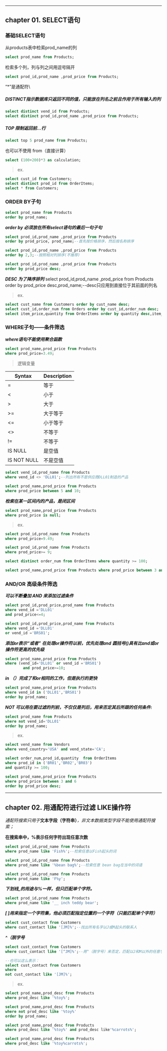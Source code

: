 
-------------------------
chapter 01. SELECT语句
-------------------------
### 基础SELECT语句
 从products表中检索prod_name的列

```sql
select prod_name from Products;
```

检索多个列，列与列之间用逗号隔开
```sql
select prod_id,prod_name ,prod_price from Products;
```
“*”是通配符\
##### DISTINCT指示数据库只返回不同的值，只能放在列名之前且作用于所有输入的列

```sql
select distinct vend_id from Products;
select distinct prod_id,prod_name ,prod_price from Products;
```
##### TOP <num>  限制返回前…行
```sql
select top 5 prod_name from Products;
```

也可以不使用 from（直接计算）
```sql
select (100+200)*3 as calculation;
```

>ex.
```sql
select cust_id from Customers;
select distinct prod_id from OrderItems;
select * from Customers;
```

### ORDER BY子句

```sql
select prod_name from Products
order by prod_name;
```
***order by 必须放在所有select语句的最后一句子句***
```sql
select prod_id,prod_name ,prod_price from Products
order by prod_price, prod_name;--首先按价格排序，然后按名称排序
```
```sql
select prod_id,prod_name ,prod_price from Products
order by 2,3;--按照相对列排序(不推荐)
```
```sql
select prod_id,prod_name ,prod_price from Products
order by prod_price desc;
```
***DESC 为了降序排列***
select prod_id,prod_name ,prod_price from Products
order by prod_price desc,prod_name;--desc只应用到直接位于其前面的列名

>ex.
```sql
select cust_name from Customers order by cust_name desc;
select cust_id,order_num from Orders order by cust_id,order_num desc;
select item_price,quantity from OrderItems order by quantity desc,item_price desc;
```

### WHERE子句——条件筛选
***where语句不能使用聚合函数***
```sql
select prod_name,prod_price from Products
where prod_price=3.49;
```
>逻辑变量
	
| Syntax      | Description |
| ----------- | ----------- |
| =      | 等于        |
| <      | 小于        |
| >      | 大于        |
| >=     | 大于等于    |
| <=     | 小于等于    |
| <>     | 不等于      |
| !=     | 不等于      |
| IS NULL| 是空值      |
|IS NOT NULL| 不是空值 |

```sql
select vend_id,prod_name from Products
where vend_id <> 'DLL01';--列出所有不是供应商DLL01制造的产品
```
```sql
select prod_name,prod_price from Products
where prod_price between 5 and 10;
```
***检索在某一区间内的产品，是闭区间***
```sql
select prod_name,prod_price from Products
where prod_price is null;
```
>ex.
```sql
select prod_id,prod_name from Products
where prod_price=9.49;

select prod_id,prod_name from Products
where prod_price>= 9;

select distinct order_num from OrderItems where quantity >= 100;

select prod_name,prod_price from Products where prod_price between 3 and 6 order by prod_price desc;
```

### AND/OR 高级条件筛选
***可以不断叠加 AND 来添加过滤条件***
```sql
select prod_id,prod_price,prod_name from Products
where vend_id ='DLL01' 
and prod_price<=4;
```
```sql
select prod_id,prod_price,prod_name from Products
where vend_id ='DLL01' 
or vend_id ='BRS01';
```
***添加or表示“或者”***
***在处理or操作符以前，优先处理and***
***圆括号()具有比and或or操作符更高的优先级***
```sql
select prod_name,prod_price from Products
where (vend_id='DLL01' or vend_id ='BRS01')
		and prod_price>=10;
```
***in （）完成了和or相同的工作，但是执行的更快***
```sql
select prod_name,prod_price from Products
where vend_id in ('DLL01','BRS01')
order by prod_name;
```
***NOT 可以用在要过滤的列前，不仅仅是列后，用来否定其后所跟的任何条件:***
```sql
select prod_name from Products
where not vend_id='DLL01'
order by prod_name;
```
>ex.
```sql
select vend_name from Vendors
where vend_country='USA' and vend_state='CA';

select order_num,prod_id,quantity  from OrderItems
where prod_id in ('BR01','BR02','BR03') 
and quantity >= 100;

select prod_name,prod_price from Products
where prod_price between 3 and 6
order by prod_price desc;
```
--------------------------------------
chapter 02. 用通配符进行过滤 LIKE操作符
---------------------------------------
*通配符搜索只用于***文本字段（字符串）***，非文本数据类型字段不能使用通配符搜索；*

**在搜索串中，%表示任何字符出现任意次数**
```sql
select prod_id,prod_name from Products
where prod_name like 'Fish%';--检索任意以Fish起头的词

select prod_id,prod_name from Products
where prod_name like '%bean bag%';--检索任意 bean bag在当中的词语

select prod_id,prod_name from Products
where prod_name like 'F%y';
```
***下划线_的用途与%一样，但只匹配单个字符。***
```sql
select prod_id,prod_name from Products
where prod_name like '__ inch teddy bear';
```
***[ ]用来指定一个字符集，他必须匹配指定位置的一个字符（只能匹配单个字符）***
```sql
select cust_contact from Customers
where cust_contact like '[JM]%';--找出所有名字以J或M起头的联系人
```
***^（脱字号***
```sql
select cust_contact from Customers
where cust_contact like '[^JM]%';--用^（脱字号）来否定，匹配以J和M以外的任意字符起头的任意联系人名

--也可以这么表示：
select cust_contact from Customers
where 
not cust_contact like '[JM]%';
```
>ex.
```sql
select prod_name,prod_desc from Products
where prod_desc like '%toy%';

select prod_name,prod_desc from Products
where not prod_desc like '%toy%'
order by prod_name;

select prod_name,prod_desc from Products
where prod_desc like '%toy%' and prod_desc like'%carrots%';

select prod_name,prod_desc from Products
where prod_desc like '%toy%carrots%';
```
